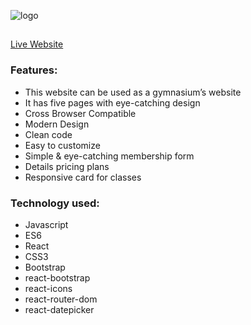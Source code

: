 ![logo](https://www.linkpicture.com/q/logo_105.png)
##


[Live Website](https://airbnb-clone-rb.netlify.app/)

### Features:
* This website can be used as a gymnasium’s website
*	It has five pages with eye-catching design
*	Cross Browser Compatible
*	Modern Design
*	Clean code
*	Easy to customize
*	Simple & eye-catching membership form
*	Details pricing plans
*	Responsive card for classes

### Technology used:
* Javascript
* ES6
* React
* CSS3
* Bootstrap
* react-bootstrap
* react-icons
* react-router-dom
* react-datepicker
